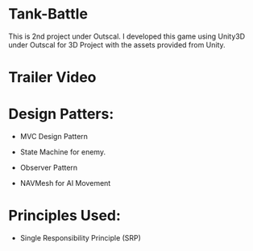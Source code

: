 # Tank-Battle
This is 2nd project under Outscal.
I developed this game using Unity3D under Outscal for 3D Project with the assets provided from Unity.

# Trailer Video


# Design Patters:

* MVC Design Pattern
* State Machine for enemy.
* Observer Pattern

* NAVMesh for AI Movement

# Principles Used:

* Single Responsibility Principle (SRP)
